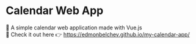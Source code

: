 # Calendar Web App 
🌊 A simple calendar web application made with Vue.js <br>
🌊 Check it out here 👉 https://edmonbelchev.github.io/my-calendar-app/
